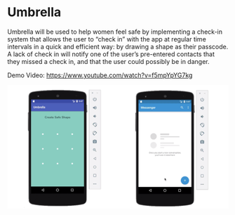 # Umbrella
Umbrella will be used to help women feel safe by implementing a check-in system that allows the user to “check in” with the app at regular time intervals in a quick and efficient way: by drawing a shape as their passcode. A lack of check in will notify one of the user’s pre-entered contacts that they missed a check in, and that the user could possibly be in danger. 

Demo Video: https://www.youtube.com/watch?v=f5mpYpYG7kg

![Create Safe Shape](https://github.com/hyunzeekim/Umbrella/blob/master/screenshots/Screen%20Shot%202020-01-19%20at%2012.19.35%20PM.png)
